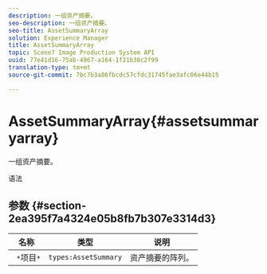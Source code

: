 ```yaml
---
description: 一组资产摘要。
seo-description: 一组资产摘要。
seo-title: AssetSummaryArray
solution: Experience Manager
title: AssetSummaryArray
topic: Scene7 Image Production System API
uuid: 77e41d16-75ab-4967-a164-1f21b38c2f99
translation-type: tm+mt
source-git-commit: 7bc7b3a86fbcdc57cfdc31745fae3afc06e44b15

---
```



# AssetSummaryArray{#assetsummaryarray}

一组资产摘要。

语法

## 参数 {#section-2ea395f7a4324e05b8fb7b307e3314d3}

| 名称 | 类型 | 说明 |
|---|---|---|
| ` *`项目`*` | `types:AssetSummary` | 资产摘要的阵列。 |

